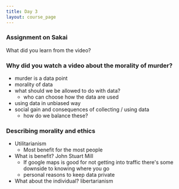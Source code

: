 ```yaml
---
title: Day 3
layout: course_page
---
```


### Assignment on Sakai
What did you learn from the video?

### Why did you watch a video about the morality of murder?
* murder is a data point
* morality of data
* what should we be allowed to do with data?
  * who can choose how the data are used
* using data in unbiased way
* social gain and consequences of collecting / using data
  * how do we balance these?

### Describing morality and ethics
* Utilitarianism
  * Most benefit for the most people
* What is benefit? John Stuart Mill
  * If google maps is good for not getting into traffic there's some downside to knowing where you go
  * personal reasons to keep data private 
* What about the individual? libertarianism
